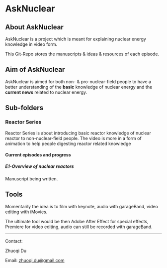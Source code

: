 # AskNuclear

## About AskNuclear
AskNuclear is a project which is meant for explaining nuclear energy knowledge in video form. 

This Git-Repo stores the manuscripts & ideas & resources of each episode.

## Aim of AskNuclear

AskNuclear is aimed for both non- & pro-nuclear-field people to have a better understanding of the **basic** knowledge of nuclear energy and the **current news** related to nuclear energy.

## Sub-folders
### Reactor Series
Reactor Series is about introducing basic reactor knowledge of nuclear reactor to non-nuclear-field people. The video is more in a form of animation to help people digesting reactor related knowledge

#### Current episodes and progress
##### E1-Overview of nuclear reactors
Manuscript being written.

## Tools
Momentarily the idea is to film with keynote, audio with garageBand, video editing with iMovies.

The ultimate tool would be then Adobe After Effect for special effects, Premiere for video editing, audio can still be recorded with garageBand.

---
Contact:

Zhuoqi Du

Email: zhuoqi.du@gmail.com
